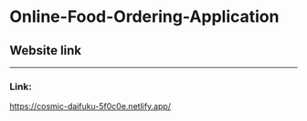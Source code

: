 # Online-Food-Ordering-Application
## Website link 
---
### Link:
https://cosmic-daifuku-5f0c0e.netlify.app/